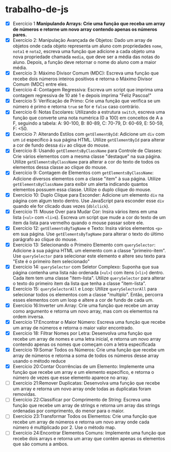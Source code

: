 # trabalho-de-js
- [x] Exercício 1  **Manipulando Arrays: Crie uma função que receba um array de números e retorne um novo array contendo apenas os números pares.**
- [x] Exercício 2: Manipulação Avançada de Objetos: Dado um array de objetos onde cada objeto representa um aluno com propriedades `nome`, `nota1` e `nota2`, escreva uma função que adicione a cada objeto uma nova propriedade chamada `media`, que deve ser a média das notas do aluno. Depois, a função deve retornar o nome do aluno com a maior média.
- [x] Exercício 3: Máximo Divisor Comum (MDC): Escreva uma função que recebe dois números inteiros positivos e retorna o Máximo Divisor Comum (MDC) entre eles.
- [x] Exercício 4: Contagem Regressiva: Escreva um script que imprima uma contagem regressiva de 10 até 1 e depois imprima "Feliz Pascoa!"
- [x] Exercício 5: Verificação de Primo: Crie uma função que verifica se um número é primo e retorna `true` se for e `false` caso contrário.
- [x] Exercício 6: Notas Escolares: Utilizando a estrutura `switch`, escreva uma função que converte uma nota numérica (0 a 100) em conceitos de A a F, seguindo a tabela: A: 90-100, B: 80-89, C: 70-79, D: 60-69, E: 50-59, F: <50.
- [x] Exercício 7: Alterando Estilos com `getElementById`: Adicione um `div` com um `id` específico à sua página HTML. Utilize `getElementById` para alterar a cor de fundo dessa `div` ao clique do mouse.
- [x] Exercício 8: Usando `getElementsByClassName` para Controle de Classes: Crie vários elementos com a mesma classe "destaque" na sua página. Utilize `getElementsByClassName` para alterar a cor do texto de todos os elementos dessa classe ao clique do mouse.
- [x] Exercício 9: Contagem de Elementos com `getElementsByClassName`: Adicione diversos elementos com a classe "item" à sua página. Utilize `getElementsByClassName` para exibir um alerta indicando quantos elementos possuem essa classe. Utilize o duplo clique do mouse.
- [x] Exercício 10: Duplo Clique para Esconder: Adicione um elemento `div` na página com algum texto dentro. Use JavaScript para esconder esse `div` quando ele for clicado duas vezes (`dblclick`).
- [x] Exercício 11: Mouse Over para Mudar Cor: Insira vários itens em uma lista (`<ul>` com `<li>`s). Escreva um script que mude a cor do texto de um item da lista para vermelho quando o mouse passar sobre ele.
- [x] Exercício 12: `getElementsByTagName` e Texto: Insira vários elementos `<p>` em sua página. Use `getElementsByTagName` para alterar o texto do último parágrafo ao clique do mouse.
- [x] Exercício 13: Selecionando o Primeiro Elemento com `querySelector`: Adicione à sua página HTML um elemento com a classe "primeiro-item". Use `querySelector` para selecionar este elemento e altere seu texto para "Este é o primeiro item selecionado"
- [x] Exercício 14: `querySelector` com Seletor Complexo: Suponha que sua página contenha uma lista não ordenada (`<ul>`) com itens (`<li>`) dentro. Cada item tem uma classe "item-lista". Utilize `querySelector` para alterar o texto do primeiro item da lista que tenha a classe "item-lista".
- [x] Exercício 15: `querySelectorAll` e Loop: Utilize `querySelectorAll` para selecionar todos os elementos com a classe "multiplo". Então, percorra esses elementos com um loop e altere a cor de fundo de cada um.
- [x] Exercício 16:Inverter um Array: Crie uma função que recebe um array como argumento e retorna
um novo array, mas com os elementos na ordem inversa.
- [x] Exercício 17:Encontrar o Maior Número: Escreva uma função que recebe um array de números
e retorna o maior valor encontrado.
- [x] Exercício 18: Filtrar Nomes por Letra: Desenvolva uma função que recebe um array de nomes e
uma letra inicial, e retorna um novo array contendo apenas os nomes que começam com a letra
especificada
- [x] Exercício 19:Somar Todos os Números: Crie uma função que recebe um array de números e
retorna a soma de todos os números desse array usando o método reduce
- [X] Exercício 20:Contar Ocorrências de um Elemento: Implemente uma função que recebe um array
e um elemento específico, e retorna o número de vezes que esse elemento aparece no array.
- [ ] Exercício 21:Remover Duplicatas: Desenvolva uma função que recebe um array e retorna um
novo array onde todas as duplicatas foram removidas.
- [ ] Exercício 22:Classificar por Comprimento de String: Escreva uma função que recebe um array de
strings e retorna um array das strings ordenadas por comprimento, do menor para o maior.
- [ ] Exercício 23:Transformar Todos os Elementos: Crie uma função que recebe um array de números
e retorna um novo array onde cada número é multiplicado por 2. Use o método map.
- [ ] Exercício 24:Encontrar Elementos Comuns: Implemente uma função que recebe dois arrays e
retorna um array que contém apenas os elementos que são comuns a ambos.
